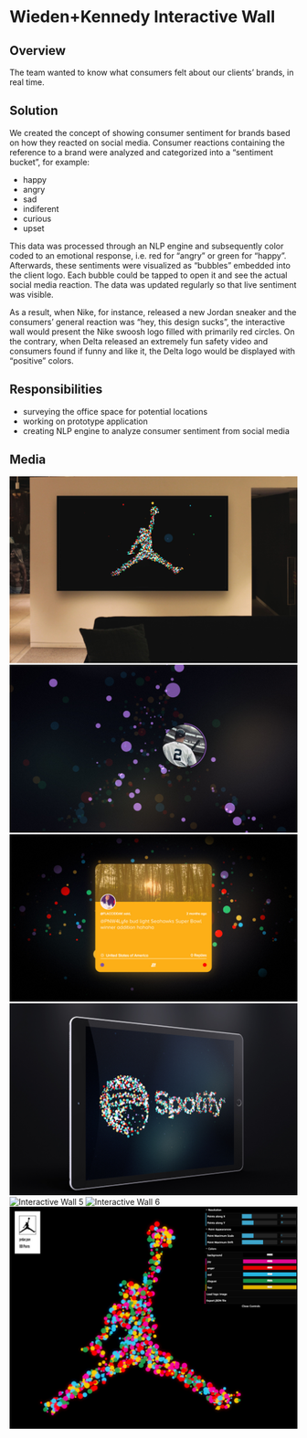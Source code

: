 # Wieden+Kennedy Interactive Wall

## Overview
The team wanted to know what consumers felt about our clients’ brands, in real time.

## Solution
We created the concept of showing consumer sentiment for brands based on how they reacted on social media. Consumer reactions containing the reference to a brand were analyzed and categorized into a “sentiment bucket”, for example:

* happy
* angry
* sad
* indiferent
* curious
* upset

This data was processed through an NLP engine and subsequently color coded to an emotional response, i.e. red for “angry” or green for “happy”. Afterwards, these sentiments were visualized as “bubbles” embedded into the client logo. Each bubble could be tapped to open it and see the actual social media reaction. The data was updated regularly so that live sentiment was visible.

As a result, when Nike, for instance, released a new Jordan sneaker and the consumers’ general reaction was “hey, this design sucks”, the interactive wall would present the Nike swoosh logo filled with primarily red circles. On the contrary, when Delta released an extremely fun safety video and consumers found if funny and like it, the Delta logo would be displayed with “positive” colors.

## Responsibilities
* surveying the office space for potential locations
* working on prototype application
* creating NLP engine to analyze consumer sentiment from social media

## Media
![Interactive Wall 1](https://raw.githubusercontent.com/amaiorov/interactive-projects/main/wk-interactive-wall/images/wk-interactive-wall-1.jpeg)
![Interactive Wall 2](https://raw.githubusercontent.com/amaiorov/interactive-projects/main/wk-interactive-wall/images/wk-interactive-wall-2.jpeg)
![Interactive Wall 3](https://raw.githubusercontent.com/amaiorov/interactive-projects/main/wk-interactive-wall/images/wk-interactive-wall-3.jpeg)
![Interactive Wall 4](https://raw.githubusercontent.com/amaiorov/interactive-projects/main/wk-interactive-wall/images/wk-interactive-wall-4.jpeg)
![Interactive Wall 5](https://raw.githubusercontent.com/amaiorov/interactive-projects/main/wk-interactive-wall/images/wk-interactive-wall-5.gif)
![Interactive Wall 6](https://raw.githubusercontent.com/amaiorov/interactive-projects/main/wk-interactive-wall/images/wk-interactive-wall-6.gif)
![Interactive Wall 7](https://raw.githubusercontent.com/amaiorov/interactive-projects/main/wk-interactive-wall/images/wk-interactive-wall-7.jpeg)

